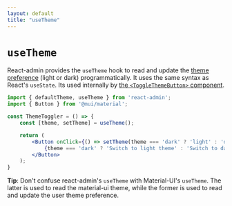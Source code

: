 ```yaml
---
layout: default
title: "useTheme"
---
```


# `useTheme`

React-admin provides the `useTheme` hook to read and update the [theme preference](AppTheme.md#letting-users-choose-the-theme) (light or dark) programmatically. It uses the same syntax as React's `useState`. Its used internally by [the `<ToggleThemeButton>` component](ToggleThemeButton.md).

```jsx
import { defaultTheme, useTheme } from 'react-admin';
import { Button } from '@mui/material';

const ThemeToggler = () => {
    const [theme, setTheme] = useTheme();

    return (
        <Button onClick={() => setTheme(theme === 'dark' ? 'light' : 'dark')}>
            {theme === 'dark' ? 'Switch to light theme' : 'Switch to dark theme'}
        </Button>
    );
}
```

**Tip**: Don't confuse react-admin's `useTheme` with Material-UI's `useTheme`. The latter is used to read the material-ui theme, while the former is used to read and update the user theme preference.